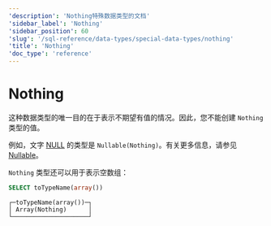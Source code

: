 ```yaml
---
'description': 'Nothing特殊数据类型的文档'
'sidebar_label': 'Nothing'
'sidebar_position': 60
'slug': '/sql-reference/data-types/special-data-types/nothing'
'title': 'Nothing'
'doc_type': 'reference'
---
```



# Nothing

这种数据类型的唯一目的在于表示不期望有值的情况。因此，您不能创建 `Nothing` 类型的值。

例如，文字 [NULL](/sql-reference/syntax#null) 的类型是 `Nullable(Nothing)`。有关更多信息，请参见 [Nullable](../../../sql-reference/data-types/nullable.md)。

`Nothing` 类型还可以用于表示空数组：

```sql
SELECT toTypeName(array())
```

```text
┌─toTypeName(array())─┐
│ Array(Nothing)      │
└─────────────────────┘
```
